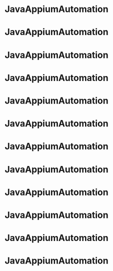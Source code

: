 # JavaAppiumAutomation
# JavaAppiumAutomation
# JavaAppiumAutomation
# JavaAppiumAutomation
# JavaAppiumAutomation
# JavaAppiumAutomation
# JavaAppiumAutomation
# JavaAppiumAutomation
# JavaAppiumAutomation
# JavaAppiumAutomation
# JavaAppiumAutomation
# JavaAppiumAutomation
